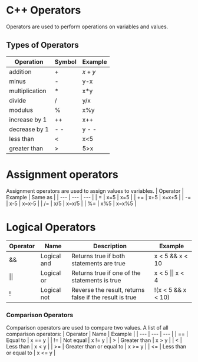 # C++ Operators
Operators are used to perform operations on variables and values.

## Types of Operators
| Operation | Symbol | Example |
| --- | --- | --- |
| addition | +  | $x+y$ |
| minus | -  | y-x |
| multiplication | * | x*y |
| divide | / | y/x |
| modulus | % | x%y |
| increase by 1 | ++ | x++ |
| decrease by 1 |   - -  | y - - |
| less than | < | x<5 |
| greater than | > | 5>x |  

# Assignment operators
Assignment operators are used to assign values to variables.
| Operator | Example | Same as |
| --- | --- | --- |
| = | x=5 | x=5 |
| += | x+5 | x=x+5 |
| -= | x-5 | x=x-5 |
| /= | x/5 | x=x/5 |
| %= | x%5 | x=x%5 |

# Logical Operators

| Operator | Name | Description | Example |
| --- | --- | --- | --- |
| && | Logical and | Returns true if both statements are true | x < 5 && x < 10 |
| \|\| | Logical or | Returns true if one of the statements is true | x < 5 \|\| x < 4 |
| ! | Logical not | Reverse the result, returns false if the result is true | !(x < 5 && x < 10) |

 



### Comparison Operators
Comparison operators are used to compare two values.
A list of all comparison operators:
| Operator | Name | Example |
| --- | --- | --- |
| == | Equal to | x == y |
| != | Not equal | x != y |
| > | Greater than | x > y |
| < | Less than | x < y |
| >= | Greater than or equal to | x >= y |
| <= | Less than or equal to | x <= y |

